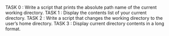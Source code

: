 TASK 0 : Write a script that prints the absolute path name of the current working directory.
TASK 1 : Display the contents list of your current directory.
TASK 2 : Write a script that changes the working directory to the user’s home directory.
TASK 3 : Display current directory contents in a long format.
